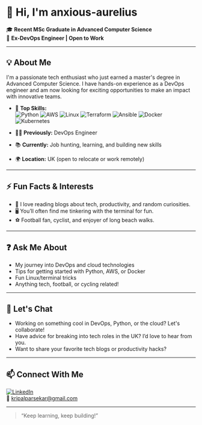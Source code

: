 # 👋 Hi, I'm anxious-aurelius

🎓 **Recent MSc Graduate in Advanced Computer Science**  
🚀 **Ex-DevOps Engineer | Open to Work**

---

## 💡 About Me

I'm a passionate tech enthusiast who just earned a master's degree in Advanced Computer Science. I have hands-on experience as a DevOps engineer and am now looking for exciting opportunities to make an impact with innovative teams.

- 🔧 **Top Skills:**  
  ![Python](https://img.shields.io/badge/-Python-informational?style=flat&logo=python&logoColor=white)
  ![AWS](https://img.shields.io/badge/-AWS-orange?style=flat&logo=amazon-aws&logoColor=white)
  ![Linux](https://img.shields.io/badge/-Linux-black?style=flat&logo=linux&logoColor=white)
  ![Terraform](https://img.shields.io/badge/-Terraform-623CE4?style=flat&logo=terraform&logoColor=white)
  ![Ansible](https://img.shields.io/badge/-Ansible-EE0000?style=flat&logo=ansible&logoColor=white)
  ![Docker](https://img.shields.io/badge/-Docker-2496ED?style=flat&logo=docker&logoColor=white)
  ![Kubernetes](https://img.shields.io/badge/-Kubernetes-326CE5?style=flat&logo=kubernetes&logoColor=white)

- 🧑‍💻 **Previously:** DevOps Engineer  
- 📚 **Currently:** Job hunting, learning, and building new skills  
- 🌍 **Location:** UK (open to relocate or work remotely)

---

## ⚡ Fun Facts & Interests

- 📝 I love reading blogs about tech, productivity, and random curiosities.
- 🖥️ You’ll often find me tinkering with the terminal for fun.
- ⚽ Football fan, cyclist, and enjoyer of long beach walks.

---

## ❓ Ask Me About

- My journey into DevOps and cloud technologies
- Tips for getting started with Python, AWS, or Docker
- Fun Linux/terminal tricks
- Anything tech, football, or cycling related!

---

## 🤝 Let's Chat

- Working on something cool in DevOps, Python, or the cloud? Let's collaborate!
- Have advice for breaking into tech roles in the UK? I’d love to hear from you.
- Want to share your favorite tech blogs or productivity hacks?

---

## 📫 Connect With Me

[![LinkedIn](https://img.shields.io/badge/-LinkedIn-blue?style=flat&logo=linkedin&logoColor=white)](https://www.linkedin.com/in/kripalparsekar/)  
📧 kripalparsekar@gmail.com

---

> “Keep learning, keep building!”  

